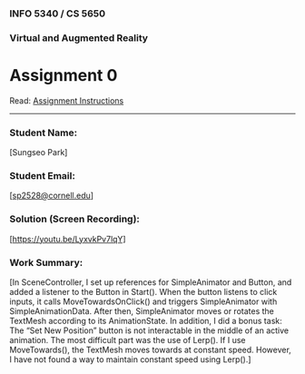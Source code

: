 ### INFO 5340 / CS 5650
### Virtual and Augmented Reality 
# Assignment 0

Read: [Assignment Instructions](https://docs.google.com/document/d/1u9eCKspERhOQdH5Uw3BRDCHFSyydmr2SG5bcwxrp5YQ/edit?usp=sharing "Detailed Assignment Instructions")

<hr>

### Student Name:

[Sungseo Park]

### Student Email:

[sp2528@cornell.edu]

### Solution (Screen Recording):

[https://youtu.be/LyxvkPv7lqY]

### Work Summary:

[In SceneController, I set up references for SimpleAnimator and Button, and added a listener to the Button in Start(). When the button listens to click inputs, it calls MoveTowardsOnClick() and triggers SimpleAnimator with SimpleAnimationData. After then, SimpleAnimator moves or rotates the TextMesh according to its AnimationState. In addition, I did a bonus task: The “Set New Position” button is not interactable in the middle of an active animation. The most difficult part was the use of Lerp(). If I use MoveTowards(), the TextMesh moves towards at constant speed. However, I have not found a way to maintain constant speed using Lerp().]

